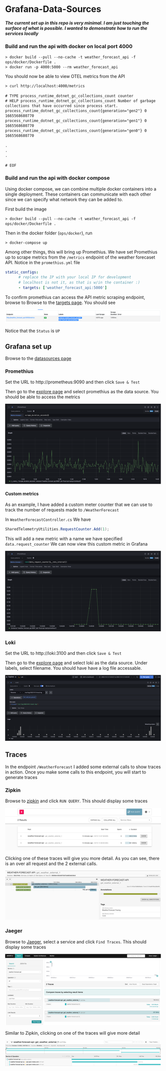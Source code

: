 # Grafana-Data-Sources

***The current set up in this repo is very minimal. I am just touching the surface of what is possible. I wanted to demonstrate how to run the services locally***

### Build and run the api with docker on local port 4000
```shell
> docker build --pull --no-cache -t weather_forecast_api -f ops/docker/Dockerfile .
> docker run -p 4000:5000 --rm weather_forecast_api
```

You should now be able to view OTEL metrics from the API

```shell
> curl http://localhost:4000/metrics

# TYPE process_runtime_dotnet_gc_collections_count counter
# HELP process_runtime_dotnet_gc_collections_count Number of garbage collections that have occurred since process start.
process_runtime_dotnet_gc_collections_count{generation="gen2"} 0 1665568680770
process_runtime_dotnet_gc_collections_count{generation="gen1"} 0 1665568680770
process_runtime_dotnet_gc_collections_count{generation="gen0"} 0 1665568680770

.
.
.

# EOF
```

### Build and run the api with docker compose
Using docker compose, we can combine multiple docker containers into a single deployment.
These containers can communicate with each other since we can specify what network they can be added to.

First build the image
```shell
> docker build --pull --no-cache -t weather_forecast_api -f ops/docker/Dockerfile .
```
Then in the docker folder (`ops/docker`), run
```shell
> docker-compose up
```

Among other things, this will bring up Promethius. We have set Promethius up to scrape metrics from the `/metrics` endpoint of the weather forecaset API.
Notice in the `promethius.yml` file

```yaml
static_configs:      
      # replace the IP with your local IP for development
      # localhost is not it, as that is w/in the container :)
      - targets: ['weather_forecast_api:5000']
```

To confirm promethius can access the API metric scraping endpoint, browse to Browse to the [targets page](http://localhost:9090/targets). You should see 

![docs/promethius_targets.png](docs/promethius_targets.png)

Notice that the `Status` is `UP`

## Grafana set up
Browse to the [datasources page](http://localhost:3000/datasources)
### Promethius 
Set the URL to http://prometheus:9090 and then click `Save & Test`

Then go to the [explore page](http://localhost:3000/explore) and select promethius as the data source. You should be able to access the metrics 

![docs/promethius_metrics.png](docs/promethius_metrics.png)

#### Custom metrics
As an example, I have added a custom meter counter that we can use to track the number of requests made to `/WeatherForecast`

In `WeatherForecastController.cs` We have 

```csharp
SharedTelemetryUtilities.RequestCounter.Add(1);
```

This will add a new metric with a name we have specified `data.request_counter`
We can now view this custom metric in Grafana

![docs/grafana_custom_counter_metric.png](docs/grafana_custom_counter_metric.png)

### Loki
Set the URL to http://loki:3100 and then click `Save & Test`

Then go to the [explore page](http://localhost:3000/explore) and select loki as the data source. Under labels, select filename. You should have have a log file accessable.  

![docs/grafana_loki_logs.png](docs/grafana_loki_logs.png)

## Traces

In the endpoint `/WeatherForecast` I added some external calls to show traces in action. Once you make some calls to this endpoint, you will start to generate traces

### Zipkin 
Browse to [zipkin](http://localhost:9411) and click `RUN QUERY`. This should display some traces

![docs/zipkin_list.png](docs/zipkin_list.png)

Clicking one of these traces will give you more detail. As you can see, there is an over all request and the 2 external calls.

![docs/zipkin_detail.png](docs/zipkin_detail.png)

### Jaeger
Browse to [Jaeger](http://localhost:16686), select a service and click `Find Traces`. This should display some traces

![docs/jaeger_list.png](docs/jaeger_list.png)

Similar to Zipkin, clicking on one of the traces will give more detail

![docs/jaeger_detail.png](docs/jaeger_detail.png)

